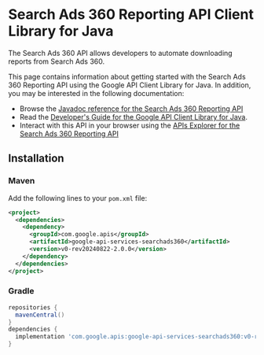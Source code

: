 # Search Ads 360 Reporting API Client Library for Java

The Search Ads 360 API allows developers to automate downloading reports from Search Ads 360.

This page contains information about getting started with the Search Ads 360 Reporting API
using the Google API Client Library for Java. In addition, you may be interested
in the following documentation:

* Browse the [Javadoc reference for the Search Ads 360 Reporting API][javadoc]
* Read the [Developer's Guide for the Google API Client Library for Java][google-api-client].
* Interact with this API in your browser using the [APIs Explorer for the Search Ads 360 Reporting API][api-explorer]

## Installation

### Maven

Add the following lines to your `pom.xml` file:

```xml
<project>
  <dependencies>
    <dependency>
      <groupId>com.google.apis</groupId>
      <artifactId>google-api-services-searchads360</artifactId>
      <version>v0-rev20240822-2.0.0</version>
    </dependency>
  </dependencies>
</project>
```

### Gradle

```gradle
repositories {
  mavenCentral()
}
dependencies {
  implementation 'com.google.apis:google-api-services-searchads360:v0-rev20240822-2.0.0'
}
```

[javadoc]: https://googleapis.dev/java/google-api-services-searchads360/latest/index.html
[google-api-client]: https://github.com/googleapis/google-api-java-client/
[api-explorer]: https://developers.google.com/apis-explorer/#p/searchads360/v1/
